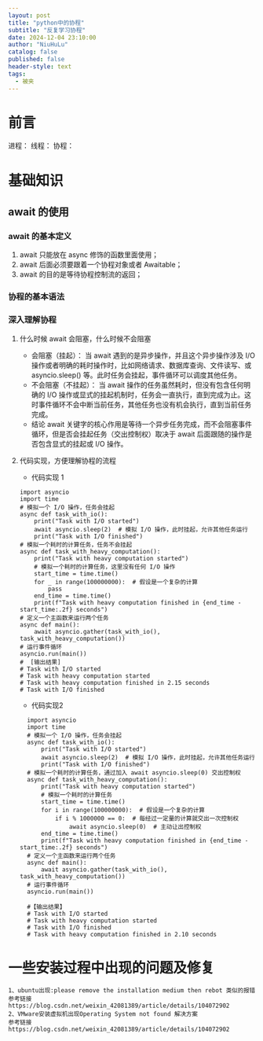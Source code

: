 ```yaml
---
layout: post
title: "python中的协程"
subtitle: "反复学习协程"
date: 2024-12-04 23:10:00
author: "NiuHuLu"
catalog: false
published: false
header-style: text
tags:
  - 被夹
---
```


# 前言
进程：
线程：
协程：
# 基础知识
## await 的使用
### await 的基本定义
1. await 只能放在 async 修饰的函数里面使用；
2. await 后面必须要跟着一个协程对象或者 Awaitable；
3. await 的目的是等待协程控制流的返回；
### 协程的基本语法
### 深入理解协程
1. 什么时候 await 会阻塞，什么时候不会阻塞
   - 会阻塞（挂起）：
     当 await 遇到的是异步操作，并且这个异步操作涉及 I/O 操作或者明确的耗时操作时，比如网络请求、数据库查询、文件读写、或 asyncio.sleep() 等。此时任务会挂起，事件循环可以调度其他任务。
   - 不会阻塞（不挂起）：
     当 await 操作的任务虽然耗时，但没有包含任何明确的 I/O 操作或显式的挂起机制时，任务会一直执行，直到完成为止。这时事件循环不会中断当前任务，其他任务也没有机会执行，直到当前任务完成。
   - 结论
     await 关键字的核心作用是等待一个异步任务完成，而不会阻塞事件循环，但是否会挂起任务（交出控制权）取决于 await 后面跟随的操作是否包含显式的挂起或 I/O 操作。
2. 代码实现，方便理解协程的流程
   - 代码实现 1
    ```
    import asyncio
    import time
    # 模拟一个 I/O 操作，任务会挂起
    async def task_with_io():
        print("Task with I/O started")
        await asyncio.sleep(2)  # 模拟 I/O 操作，此时挂起，允许其他任务运行
        print("Task with I/O finished")
    # 模拟一个耗时的计算任务，任务不会挂起
    async def task_with_heavy_computation():
        print("Task with heavy computation started")
        # 模拟一个耗时的计算任务，这里没有任何 I/O 操作
        start_time = time.time()
        for _ in range(100000000):  # 假设是一个复杂的计算
            pass
        end_time = time.time()
        print(f"Task with heavy computation finished in {end_time - start_time:.2f} seconds")
    # 定义一个主函数来运行两个任务
    async def main():
        await asyncio.gather(task_with_io(), task_with_heavy_computation())
    # 运行事件循环
    asyncio.run(main())
    #  [输出结果]
    # Task with I/O started
    # Task with heavy computation started
    # Task with heavy computation finished in 2.15 seconds
    # Task with I/O finished
    ```

   - 代码实现2
   ```
     import asyncio
     import time
     # 模拟一个 I/O 操作，任务会挂起
     async def task_with_io():
         print("Task with I/O started")
         await asyncio.sleep(2)  # 模拟 I/O 操作，此时挂起，允许其他任务运行
         print("Task with I/O finished")
     # 模拟一个耗时的计算任务，通过加入 await asyncio.sleep(0) 交出控制权
     async def task_with_heavy_computation():
         print("Task with heavy computation started")
         # 模拟一个耗时的计算任务
         start_time = time.time()
         for i in range(100000000):  # 假设是一个复杂的计算
             if i % 1000000 == 0:  # 每经过一定量的计算就交出一次控制权
                 await asyncio.sleep(0)  # 主动让出控制权
         end_time = time.time()
         print(f"Task with heavy computation finished in {end_time - start_time:.2f} seconds")
     # 定义一个主函数来运行两个任务
     async def main():
         await asyncio.gather(task_with_io(), task_with_heavy_computation())
     # 运行事件循环
     asyncio.run(main())

     #【输出结果】
     # Task with I/O started
     # Task with heavy computation started
     # Task with I/O finished
     # Task with heavy computation finished in 2.10 seconds

   ```

# 一些安装过程中出现的问题及修复
    1、ubuntu出现:please remove the installation medium then rebot 类似的报错
    参考链接 https://blog.csdn.net/weixin_42081389/article/details/104072902
    2、VMware安装虚拟机出现Operating System not found 解决方案
    参考链接 https://blog.csdn.net/weixin_42081389/article/details/104072902
```
